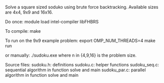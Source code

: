 Solve a square sized soduko using brute force backtracking.
Available sizes are 4x4, 9x9 and 16x16.


Do once:
    module load intel-compiler libFHBRS


To compile:
   make

To run on the 9x9 example problem:
   export OMP_NUM_THREADS=4
   make run

or manually:
   ./sudoku.exe <n>
where n in {4,9,16} is the problem size.


Source files:
sudoku.h: definitions
sudoku.c: helper functions
sudoku_seq.c: sequential algorithm in function solve and main
sudoku_par.c: parallel algorithm in function solve and main
